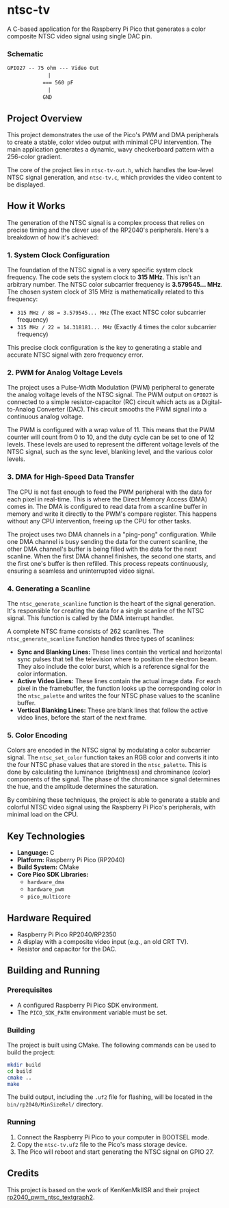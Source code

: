 # ntsc-tv

A C-based application for the Raspberry Pi Pico that generates a color composite NTSC video signal using single DAC pin.

### Schematic

```
GPIO27 -- 75 ohm --- Video Out
　　　　　　　　|
　　　　　　　=== 560 pF
　　　　　　　　|
　　　　　　　GND
```

## Project Overview

This project demonstrates the use of the Pico's PWM and DMA peripherals to create a stable, color video output with minimal CPU intervention. The main application generates a dynamic, wavy checkerboard pattern with a 256-color gradient.

The core of the project lies in `ntsc-tv-out.h`, which handles the low-level NTSC signal generation, and `ntsc-tv.c`, which provides the video content to be displayed.

## How it Works

The generation of the NTSC signal is a complex process that relies on precise timing and the clever use of the RP2040's peripherals. Here's a breakdown of how it's achieved:

### 1. System Clock Configuration

The foundation of the NTSC signal is a very specific system clock frequency. The code sets the system clock to **315 MHz**. This isn't an arbitrary number. The NTSC color subcarrier frequency is **3.579545... MHz**.  The chosen system clock of 315 MHz is mathematically related to this frequency:

*   `315 MHz / 88 = 3.579545... MHz` (The exact NTSC color subcarrier frequency)
*   `315 MHz / 22 = 14.318181... MHz` (Exactly 4 times the color subcarrier frequency)

This precise clock configuration is the key to generating a stable and accurate NTSC signal with zero frequency error.

### 2. PWM for Analog Voltage Levels

The project uses a Pulse-Width Modulation (PWM) peripheral to generate the analog voltage levels of the NTSC signal. The PWM output on `GPIO27` is connected to a simple resistor-capacitor (RC) circuit which acts as a Digital-to-Analog Converter (DAC). This circuit smooths the PWM signal into a continuous analog voltage.

The PWM is configured with a wrap value of 11. This means that the PWM counter will count from 0 to 10, and the duty cycle can be set to one of 12 levels. These levels are used to represent the different voltage levels of the NTSC signal, such as the sync level, blanking level, and the various color levels.

### 3. DMA for High-Speed Data Transfer

The CPU is not fast enough to feed the PWM peripheral with the data for each pixel in real-time. This is where the Direct Memory Access (DMA) comes in. The DMA is configured to read data from a scanline buffer in memory and write it directly to the PWM's compare register. This happens without any CPU intervention, freeing up the CPU for other tasks.

The project uses two DMA channels in a "ping-pong" configuration. While one DMA channel is busy sending the data for the current scanline, the other DMA channel's buffer is being filled with the data for the next scanline. When the first DMA channel finishes, the second one starts, and the first one's buffer is then refilled. This process repeats continuously, ensuring a seamless and uninterrupted video signal.

### 4. Generating a Scanline

The `ntsc_generate_scanline` function is the heart of the signal generation. It's responsible for creating the data for a single scanline of the NTSC signal. This function is called by the DMA interrupt handler.

A complete NTSC frame consists of 262 scanlines. The `ntsc_generate_scanline` function handles three types of scanlines:

*   **Sync and Blanking Lines:** These lines contain the vertical and horizontal sync pulses that tell the television where to position the electron beam. They also include the color burst, which is a reference signal for the color information.
*   **Active Video Lines:** These lines contain the actual image data. For each pixel in the framebuffer, the function looks up the corresponding color in the `ntsc_palette` and writes the four NTSC phase values to the scanline buffer.
*   **Vertical Blanking Lines:** These are blank lines that follow the active video lines, before the start of the next frame.

### 5. Color Encoding

Colors are encoded in the NTSC signal by modulating a color subcarrier signal. The `ntsc_set_color` function takes an RGB color and converts it into the four NTSC phase values that are stored in the `ntsc_palette`. This is done by calculating the luminance (brightness) and chrominance (color) components of the signal. The phase of the chrominance signal determines the hue, and the amplitude determines the saturation.

By combining these techniques, the project is able to generate a stable and colorful NTSC video signal using the Raspberry Pi Pico's peripherals, with minimal load on the CPU.

## Key Technologies

*   **Language:** C
*   **Platform:** Raspberry Pi Pico (RP2040)
*   **Build System:** CMake
*   **Core Pico SDK Libraries:**
    *   `hardware_dma`
    *   `hardware_pwm`
    *   `pico_multicore`

## Hardware Required

*   Raspberry Pi Pico RP2040/RP2350
*   A display with a composite video input (e.g., an old CRT TV).
*   Resistor and capacitor for the DAC.


## Building and Running

### Prerequisites

*   A configured Raspberry Pi Pico SDK environment.
*   The `PICO_SDK_PATH` environment variable must be set.

### Building

The project is built using CMake. The following commands can be used to build the project:

```bash
mkdir build
cd build
cmake ..
make
```

The build output, including the `.uf2` file for flashing, will be located in the `bin/rp2040/MinSizeRel/` directory.

### Running

1.  Connect the Raspberry Pi Pico to your computer in BOOTSEL mode.
2.  Copy the `ntsc-tv.uf2` file to the Pico's mass storage device.
3.  The Pico will reboot and start generating the NTSC signal on GPIO 27.

## Credits

This project is based on the work of KenKenMkIISR and their project [rp2040_pwm_ntsc_textgraph2](https://github.com/KenKenMkIISR/rp2040_pwm_ntsc_textgraph2).
